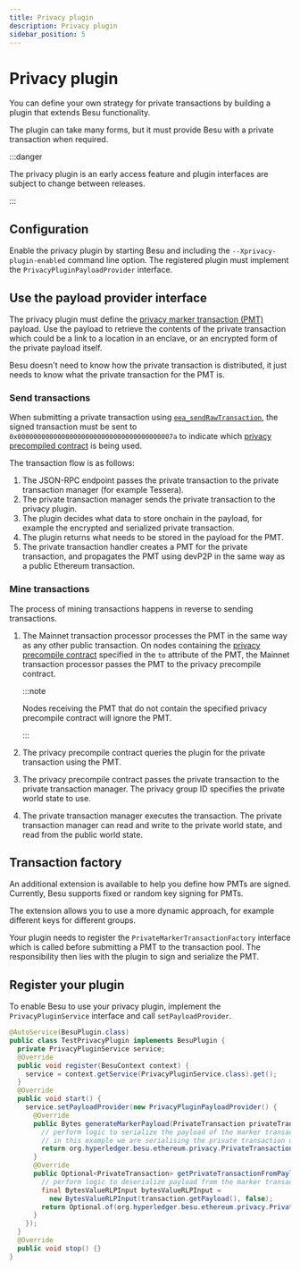 ```yaml
---
title: Privacy plugin
description: Privacy plugin
sidebar_position: 5
---
```


# Privacy plugin

You can define your own strategy for private transactions by building a plugin that extends Besu functionality.

The plugin can take many forms, but it must provide Besu with a private transaction when required.

:::danger

The privacy plugin is an early access feature and plugin interfaces are subject to change between releases.

:::

## Configuration

Enable the privacy plugin by starting Besu and including the `--Xprivacy-plugin-enabled` command line option. The registered plugin must implement the `PrivacyPluginPayloadProvider` interface.

## Use the payload provider interface

The privacy plugin must define the [privacy marker transaction (PMT)] payload. Use the payload to retrieve the contents of the private transaction which could be a link to a location in an enclave, or an encrypted form of the private payload itself.

Besu doesn't need to know how the private transaction is distributed, it just needs to know what the private transaction for the PMT is.

### Send transactions

When submitting a private transaction using [`eea_sendRawTransaction`](../../../public-networks/reference/api/index.md#eea_sendrawtransaction), the signed transaction must be sent to `0x000000000000000000000000000000000000007a` to indicate which [privacy precompiled contract](private-transactions/processing.md) is being used.

The transaction flow is as follows:

1. The JSON-RPC endpoint passes the private transaction to the private transaction manager (for example Tessera).
2. The private transaction manager sends the private transaction to the privacy plugin.
3. The plugin decides what data to store onchain in the payload, for example the encrypted and serialized private transaction.
4. The plugin returns what needs to be stored in the payload for the PMT.
5. The private transaction handler creates a PMT for the private transaction, and propagates the PMT using devP2P in the same way as a public Ethereum transaction.

### Mine transactions

The process of mining transactions happens in reverse to sending transactions.

1.  The Mainnet transaction processor processes the PMT in the same way as any other public transaction. On nodes containing the [privacy precompile contract](../../../public-networks/reference/api/index.md#priv_getprivacyprecompileaddress) specified in the `to` attribute of the PMT, the Mainnet transaction processor passes the PMT to the privacy precompile contract.

    :::note

    Nodes receiving the PMT that do not contain the specified privacy precompile contract will ignore the PMT.

    :::

1.  The privacy precompile contract queries the plugin for the private transaction using the PMT.
1.  The privacy precompile contract passes the private transaction to the private transaction manager. The privacy group ID specifies the private world state to use.
1.  The private transaction manager executes the transaction. The private transaction manager can read and write to the private world state, and read from the public world state.

## Transaction factory

An additional extension is available to help you define how PMTs are signed. Currently, Besu supports fixed or random key signing for PMTs.

The extension allows you to use a more dynamic approach, for example different keys for different groups.

Your plugin needs to register the `PrivateMarkerTransactionFactory` interface which is called before submitting a PMT to the transaction pool. The responsibility then lies with the plugin to sign and serialize the PMT.

[privacy marker transaction (PMT)]: ../../how-to/use-privacy/access-private-transactions.md

## Register your plugin

To enable Besu to use your privacy plugin, implement the `PrivacyPluginService` interface and call `setPayloadProvider`.

```java
@AutoService(BesuPlugin.class)
public class TestPrivacyPlugin implements BesuPlugin {
  private PrivacyPluginService service;
  @Override
  public void register(BesuContext context) {
    service = context.getService(PrivacyPluginService.class).get();
  }
  @Override
  public void start() {
    service.setPayloadProvider(new PrivacyPluginPayloadProvider() {
      @Override
      public Bytes generateMarkerPayload(PrivateTransaction privateTransaction, String privacyUserId) {
        // perform logic to serialize the payload of the marker transaction
        // in this example we are serialising the private transaction using rlp https://ethereum.org/en/developers/docs/data-structures-and-encoding/rlp/
        return org.hyperledger.besu.ethereum.privacy.PrivateTransaction.serialize(privateTransaction).encoded();
      }
      @Override
      public Optional<PrivateTransaction> getPrivateTransactionFromPayload(Transaction transaction) {
        // perform logic to deserialize payload from the marker transaction
        final BytesValueRLPInput bytesValueRLPInput =
          new BytesValueRLPInput(transaction.getPayload(), false);
        return Optional.of(org.hyperledger.besu.ethereum.privacy.PrivateTransaction.readFrom(bytesValueRLPInput));
      }
    });
  }
  @Override
  public void stop() {}
}
```
